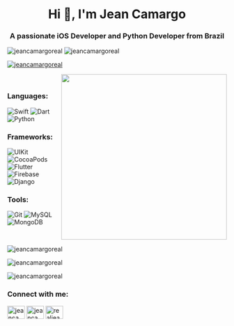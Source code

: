 <h1 align="center">Hi 👋, I'm Jean Camargo</h1>
<h3 align="center">A passionate iOS Developer and Python Developer from Brazil</h3>

<p float="left">
<align="left"> <img src="https://img.shields.io/github/followers/jeancamargoreal?color=DB5C7D&logo=github&style=for-the-badge" alt="jeancamargoreal" />
<align="left"> <img src="https://img.shields.io/github/stars/jeancamargoreal?color=DB5C7D&logo=github&style=for-the-badge" alt="jeancamargoreal" />
</p>

<p align="left"> <a href="https://github.com/ryo-ma/github-profile-trophy"><img src="https://github-profile-trophy.vercel.app/?username=jeancamargoreal&theme=radical&no-bg=false" alt="jeancamargoreal" /></a> </p>
&nbsp;
  
<img align='right' src="https://media.giphy.com/media/26xBPapqZgN5M1KrC/giphy.gif" width="380"> 

<h3 align="left">Languages:</h3>
<p float="left">
<img alt="Swift" src="https://img.shields.io/badge/Swift%20-%23323330.svg?&style=for-the-badge&logo=swift&logoColor=orange"/>
<img alt="Dart" src="https://img.shields.io/badge/Dart-1F5491?style=for-the-badge&logo=Dart&logoColor=white"/>
<img alt="Python" src="https://img.shields.io/badge/Python-3776AB?style=for-the-badge&logo=python&logoColor=yellow"/>
</p>

<h3 align="left">Frameworks:</h3>
<p float="left">
<img alt="UIKit" src="https://img.shields.io/badge/UIKit%20-%23323330.svg?&style=for-the-badge&logo=uikit&logoColor=orange"/>
<img alt="CocoaPods" src="https://img.shields.io/badge/CocoaPods%20-%23323330.svg?&style=for-the-badge&logo=cocoapods&logoColor=orange"/>
<img alt="Flutter" src="https://img.shields.io/badge/Flutter-1F5491?&style=for-the-badge&logo=flutter&logoColor=white"/>
<img alt="Firebase" src="https://img.shields.io/badge/Fireabase-E28835.svg?&style=for-the-badge&logo=firebase&logoColor=white"/>
<img alt="Django" src="https://img.shields.io/badge/Django-214A35?style=for-the-badge&logo=django&logoColor=white"/>
</p>

<h3 align="left">Tools:</h3>
<p float="left">
<img alt="Git" src="https://img.shields.io/badge/git%20-%23F05033.svg?&style=for-the-badge&logo=git&logoColor=white"/>
<img alt="MySQL" src="https://img.shields.io/badge/MySQL-blue?style=for-the-badge&logo=mysql&logoColor=white"/>
<img alt="MongoDB" src ="https://img.shields.io/badge/MongoDB-%234ea94b.svg?&style=for-the-badge&logo=mongodb&logoColor=white"/>
</p>  
  
&nbsp;

<p><img align="center" src="https://github-readme-stats.vercel.app/api/top-langs?username=jeancamargoreal&show_icons=true&locale=en&layout=compact&theme=dracula" alt="jeancamargoreal" /></p>
</p>

<p><img align="center" src="https://github-readme-stats.vercel.app/api?username=jeancamargoreal&show_icons=true&locale=en&theme=dracula" alt="jeancamargoreal" /></p>

<p><img align="center" src="https://github-readme-streak-stats.herokuapp.com/?user=jeancamargoreal&&theme=dracula" alt="jeancamargoreal" /></p>


<h3 align="left">Connect with me:</h3>
<p align="left">
<a href="https://linkedin.com/in/jeancamargoreal" target="blank"><img align="center" src="https://raw.githubusercontent.com/rahuldkjain/github-profile-readme-generator/master/src/images/icons/Social/linked-in-alt.svg" alt="jeancamargoreal" height="30" width="40" /></a>
<a href="https://twitter.com/jeancamargoreal" target="blank"><img align="center" src="https://raw.githubusercontent.com/rahuldkjain/github-profile-readme-generator/master/src/images/icons/Social/twitter.svg" alt="jeancamargoreal" height="30" width="40" /></a>
<a href="https://instagram.com/realjeancamargo" target="blank"><img align="center" src="https://raw.githubusercontent.com/rahuldkjain/github-profile-readme-generator/master/src/images/icons/Social/instagram.svg" alt="realjeancamargo" height="30" width="40" /></a>
</p>

